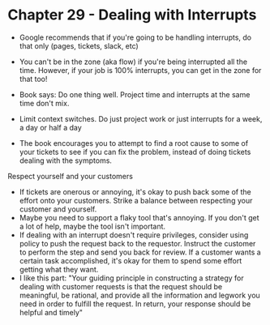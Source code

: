 # Chapter 29 - Dealing with Interrupts
- Google recommends that if you're going to be handling interrupts, do that only (pages, tickets, slack, etc)
- You can't be in the zone (aka flow) if you're being interrupted all the time. However, if your job is 100% interrupts, you can get in the zone for that too!
- Book says: Do one thing well. Project time and interrupts at the same time don't mix.

- Limit context switches. Do just project work or just interrupts for a week, a day or half a day

- The book encourages you to attempt to find a root cause to some of your tickets to see if you can fix the problem, instead of doing tickets dealing with the symptoms.

Respect yourself and your customers
- If tickets are onerous or annoying, it's okay to push back some of the effort onto your customers. Strike a balance between respecting your customer and yourself.
- Maybe you need to support a flaky tool that's annoying. If you don't get a lot of help, maybe the tool isn't important.
- If dealing with an interrupt doesn't require privileges, consider using policy to push the request back to the requestor. Instruct the customer to perform the step and send you back for review. If a customer wants a certain task accomplished, it's okay for them to spend some effort getting what they want.
- I like this part: "Your guiding principle in constructing a strategy for dealing with customer requests is that the request should be meaningful, be rational, and provide all the information and legwork you need in order to fulfill the request. In return, your response should be helpful and timely"
